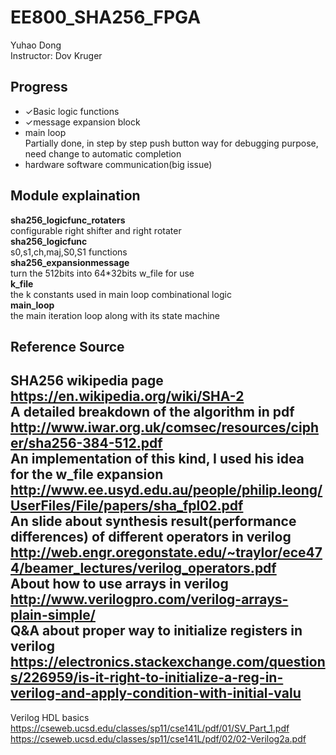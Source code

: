# EE800_SHA256_FPGA

Yuhao Dong  
Instructor: Dov Kruger  

## Progress
* ✓Basic logic functions
* ✓message expansion block
*  main loop  
Partially done, in step by step push button way for debugging purpose, need change to automatic completion  
*  hardware software communication(big issue)

## Module explaination
**sha256_logicfunc_rotaters**  
configurable right shifter and right rotater  
**sha256_logicfunc**  
s0,s1,ch,maj,S0,S1 functions  
**sha256_expansionmessage**  
turn the 512bits into 64*32bits w_file for use  
**k_file**  
the k constants used in main loop combinational logic  
**main_loop**  
the main iteration loop along with its state machine  




## Reference Source

SHA256 wikipedia page  
https://en.wikipedia.org/wiki/SHA-2  
A detailed breakdown of the algorithm in pdf  
http://www.iwar.org.uk/comsec/resources/cipher/sha256-384-512.pdf  
An implementation of this kind, I used his idea for the w_file expansion  
http://www.ee.usyd.edu.au/people/philip.leong/UserFiles/File/papers/sha_fpl02.pdf  
An slide about synthesis result(performance differences) of different operators in verilog  
http://web.engr.oregonstate.edu/~traylor/ece474/beamer_lectures/verilog_operators.pdf  
About how to use arrays in verilog  
http://www.verilogpro.com/verilog-arrays-plain-simple/  
Q&A about proper way to initialize registers in verilog  
https://electronics.stackexchange.com/questions/226959/is-it-right-to-initialize-a-reg-in-verilog-and-apply-condition-with-initial-valu  
---
Verilog HDL basics  
https://cseweb.ucsd.edu/classes/sp11/cse141L/pdf/01/SV_Part_1.pdf  
https://cseweb.ucsd.edu/classes/sp11/cse141L/pdf/02/02-Verilog2a.pdf  
